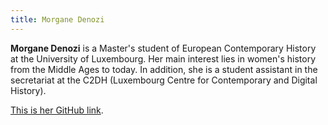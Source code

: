 ```yaml
---
title: Morgane Denozi
---
```


**Morgane Denozi** is a Master's student of European Contemporary History at the University of Luxembourg. Her main interest lies in women's history from the Middle Ages to today. In addition, she is a student assistant in the secretariat at the C2DH (Luxembourg Centre for Contemporary and Digital History).

[This is her GitHub link](https://github.com/MoDzi0907).

